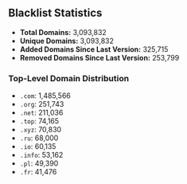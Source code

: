 ## Blacklist Statistics

- **Total Domains:** 3,093,832
- **Unique Domains:** 3,093,832
- **Added Domains Since Last Version:** 325,715
- **Removed Domains Since Last Version:** 253,799

### Top-Level Domain Distribution

-  `.com`: 1,485,566
-  `.org`: 251,743
-  `.net`: 211,036
-  `.top`: 74,165
-  `.xyz`: 70,830
-  `.ru`: 68,000
-  `.io`: 60,135
-  `.info`: 53,162
-  `.pl`: 49,390
-  `.fr`: 41,476
